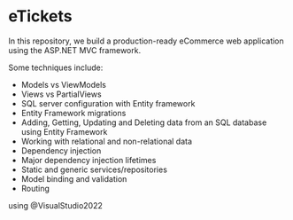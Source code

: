 # eTickets

In this repository, we build a production-ready eCommerce web application using the ASP.NET MVC framework.

Some techniques include:
- Models vs ViewModels
- Views vs PartialViews
- SQL server configuration with Entity framework
- Entity Framework migrations
- Adding, Getting, Updating and Deleting data from an SQL database using Entity Framework
- Working with relational and non-relational data
- Dependency injection
- Major dependency injection lifetimes
- Static and generic services/repositories
- Model binding and validation
- Routing


using @VisualStudio2022
